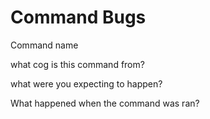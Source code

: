 # Command Bugs

Command name

what cog is this command from?

what were you expecting to happen?

What happened when the command was ran?